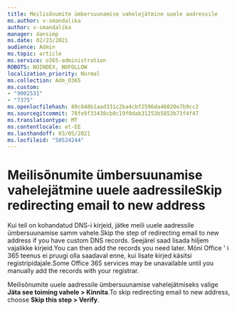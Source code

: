 ```yaml
---
title: Meilisõnumite ümbersuunamise vahelejätmine uuele aadressile
ms.author: v-smandalika
author: v-smandalika
manager: dansimp
ms.date: 02/23/2021
audience: Admin
ms.topic: article
ms.service: o365-administration
ROBOTS: NOINDEX, NOFOLLOW
localization_priority: Normal
ms.collection: Adm_O365
ms.custom:
- "9002531"
- "7375"
ms.openlocfilehash: 89c848b1aad331c2ba4cbf2596da48020e7b9cc2
ms.sourcegitcommit: 78fe9f33438cb0c19f0dab31253b5853b73f4f47
ms.translationtype: MT
ms.contentlocale: et-EE
ms.lasthandoff: 03/05/2021
ms.locfileid: "50524244"
---
```

# <a name="skip-redirecting-email-to-new-address"></a><span data-ttu-id="55ab2-102">Meilisõnumite ümbersuunamise vahelejätmine uuele aadressile</span><span class="sxs-lookup"><span data-stu-id="55ab2-102">Skip redirecting email to new address</span></span>

<span data-ttu-id="55ab2-103">Kui teil on kohandatud DNS-i kirjeid, jätke meili uuele aadressile ümbersuunamise samm vahele.</span><span class="sxs-lookup"><span data-stu-id="55ab2-103">Skip the step of redirecting email to new address if you have custom DNS records.</span></span> <span data-ttu-id="55ab2-104">Seejärel saad lisada hiljem vajalikke kirjeid.</span><span class="sxs-lookup"><span data-stu-id="55ab2-104">You can then add the records you need later.</span></span> <span data-ttu-id="55ab2-105">Mõni Office ' i 365 teenus ei pruugi olla saadaval enne, kui lisate kirjed käsitsi registripidajale.</span><span class="sxs-lookup"><span data-stu-id="55ab2-105">Some Office 365 services may be unavailable until you manually add the records with your registrar.</span></span>

<span data-ttu-id="55ab2-106">Meilisõnumite uuele aadressile ümbersuunamise vahelejätmiseks valige **Jäta see toiming vahele > Kinnita**.</span><span class="sxs-lookup"><span data-stu-id="55ab2-106">To skip redirecting email to new address, choose **Skip this step > Verify**.</span></span>